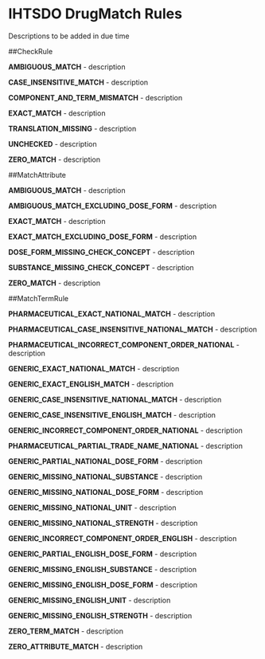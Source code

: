 # IHTSDO DrugMatch Rules

Descriptions to be added in due time

##CheckRule

**AMBIGUOUS_MATCH** - description

**CASE_INSENSITIVE_MATCH** - description

**COMPONENT_AND_TERM_MISMATCH** - description

**EXACT_MATCH** - description

**TRANSLATION_MISSING** - description

**UNCHECKED** - description

**ZERO_MATCH** - description

##MatchAttribute

**AMBIGUOUS_MATCH** - description

**AMBIGUOUS_MATCH_EXCLUDING_DOSE_FORM** - description

**EXACT_MATCH** - description

**EXACT_MATCH_EXCLUDING_DOSE_FORM** - description

**DOSE_FORM_MISSING_CHECK_CONCEPT** - description

**SUBSTANCE_MISSING_CHECK_CONCEPT** - description

**ZERO_MATCH** - description

	
##MatchTermRule

**PHARMACEUTICAL_EXACT_NATIONAL_MATCH** - description

**PHARMACEUTICAL_CASE_INSENSITIVE_NATIONAL_MATCH** - description

**PHARMACEUTICAL_INCORRECT_COMPONENT_ORDER_NATIONAL** - description

**GENERIC_EXACT_NATIONAL_MATCH** - description

**GENERIC_EXACT_ENGLISH_MATCH** - description

**GENERIC_CASE_INSENSITIVE_NATIONAL_MATCH** - description

**GENERIC_CASE_INSENSITIVE_ENGLISH_MATCH** - description

**GENERIC_INCORRECT_COMPONENT_ORDER_NATIONAL** - description

**PHARMACEUTICAL_PARTIAL_TRADE_NAME_NATIONAL** - description

**GENERIC_PARTIAL_NATIONAL_DOSE_FORM** - description

**GENERIC_MISSING_NATIONAL_SUBSTANCE** - description

**GENERIC_MISSING_NATIONAL_DOSE_FORM** - description

**GENERIC_MISSING_NATIONAL_UNIT** - description

**GENERIC_MISSING_NATIONAL_STRENGTH** - description

**GENERIC_INCORRECT_COMPONENT_ORDER_ENGLISH** - description

**GENERIC_PARTIAL_ENGLISH_DOSE_FORM** - description

**GENERIC_MISSING_ENGLISH_SUBSTANCE** - description

**GENERIC_MISSING_ENGLISH_DOSE_FORM** - description

**GENERIC_MISSING_ENGLISH_UNIT** - description

**GENERIC_MISSING_ENGLISH_STRENGTH** - description

**ZERO_TERM_MATCH** - description

**ZERO_ATTRIBUTE_MATCH** - description

